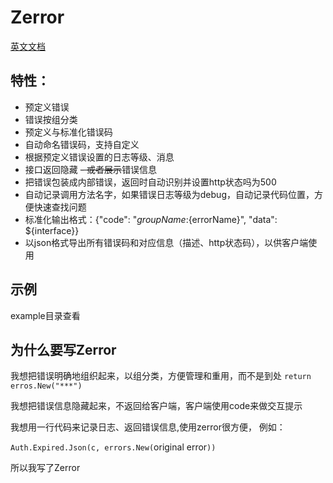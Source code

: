 # Zerror


[英文文档](./Readme.md)

## 特性：
- 预定义错误
- 错误按组分类
- 预定义与标准化错误码
- 自动命名错误码，支持自定义
- 根据预定义错误设置的日志等级、消息
- 接口返回隐藏 ~~- 或者展示~~错误信息
- 把错误包装成内部错误，返回时自动识别并设置http状态吗为500
- 自动记录调用方法名字，如果错误日志等级为debug，自动记录代码位置，方便快速查找问题
- 标准化输出格式：{"code": "${groupName}:${errorName}", "data": ${interface}}
- 以json格式导出所有错误码和对应信息（描述、http状态码），以供客户端使用

## 示例

example目录查看


## 为什么要写Zerror

我想把错误明确地组织起来，以组分类，方便管理和重用，而不是到处 `return erros.New("***")`

我想把错误信息隐藏起来，不返回给客户端，客户端使用code来做交互提示

我想用一行代码来记录日志、返回错误信息,使用zerror很方便， 例如： 

`Auth.Expired.Json(c, errors.New(`original error`))`

所以我写了Zerror



